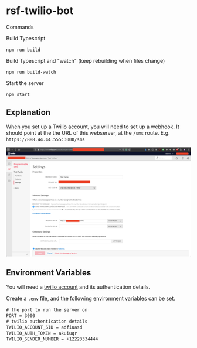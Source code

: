# rsf-twilio-bot

Commands

Build Typescript
```
npm run build
```

Build Typescript and "watch" (keep rebuilding when files change)
```
npm run build-watch
```

Start the server
```
npm start
```

## Explanation

When you set up a Twilio account, you will need to set up a webhook. 
It should point at the the URL of this webserver, at the `/sms` route. 
E.g. `https://888.44.44.555:3000/sms`

![setup of webhook in twilio](./screenshot.png)

## Environment Variables

You will need a [twilio account](https://www.twilio.com) and its authentication details.

Create a `.env` file, and the following environment variables can be set.
```
# the port to run the server on
PORT = 3000
# twilio authentication details
TWILIO_ACCOUNT_SID = adfiuasd
TWILIO_AUTH_TOKEN = akuiuqr
TWILIO_SENDER_NUMBER = +12223334444
```
